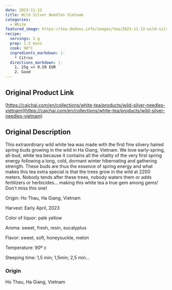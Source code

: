 ```yaml
---
date: 2023-11-12
title: Wild Silver Needles Vietnam
categories:
  - White
featured_image: https://tea.dedunu.info/images/tea/2023-11-12-wild-silver-needles-1.jpeg
recipe:
  servings: 2 g
  prep: 1.5 mins
  cook: 90°C
  ingredients_markdown: |-
    * Citrus
  directions_markdown: |-
    1. 25g => 9.50 EUR
    2. Good
---
```


## Original Product Link

[https://cajchai.com/en/collections/white-tea/products/wild-silver-needles-vietnam](https://cajchai.com/en/collections/white-tea/products/wild-silver-needles-vietnam)

## Original Description

This extraordinary wild white tea was made with the first fine silvery haired spring buds growing in the wild in Ha Giang, Vietnam. We love early-spring, all-bud, white tea because it contains all the vitality of the very first spring energy following a long, cold, dormant winter hibernating and gathering strength. These buds are thus the essence of spring energy and what makes this tea extra special is that the trees grow in the wild at 2200 meters. Nobody tends after these trees, nobody waters them or adds fertilizers or herbicides... making this white tea a true gem among gems! Don't miss this one!

Origin: Ho Thau, Ha Giang, Vietnam

Harvest: Early April, 2023

Color of liquor: pale yellow

Aroma: sweet, fresh, resin, eucalyptus

Flavor: sweet, soft, honeysuckle, melon

Temperature: 90º c

Steeping time: 1,5 min; 1,5min; 2,5 min...

### Origin

Ho Thau, Ha Giang, Vietnam
